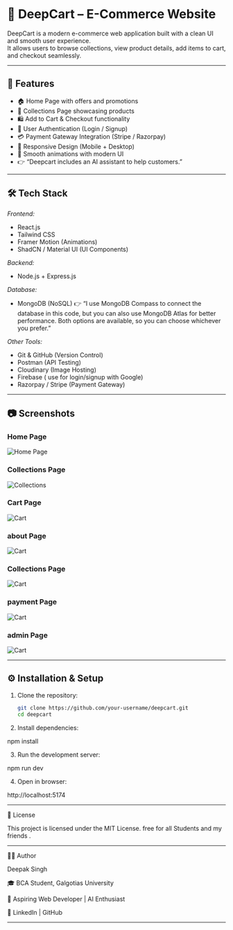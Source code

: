 # 🛒 DeepCart – E-Commerce Website

DeepCart is a modern e-commerce web application built with a clean UI and smooth user experience.  
It allows users to browse collections, view product details, add items to cart, and checkout seamlessly.

---

## 🚀 Features
- 🏠 Home Page with offers and promotions  
- 📂 Collections Page showcasing products  
- 🛍 Add to Cart & Checkout functionality  
- 🔐 User Authentication (Login / Signup)  
- 💳 Payment Gateway Integration (Stripe / Razorpay)  
- 📱 Responsive Design (Mobile + Desktop)  
- 🎨 Smooth animations with modern UI
-  👉 “Deepcart includes an AI assistant to help customers.” 
---

## 🛠 Tech Stack
*Frontend:*
- React.js  
- Tailwind CSS  
- Framer Motion (Animations)  
- ShadCN / Material UI (UI Components)  

*Backend:*
- Node.js + Express.js  

*Database:*
- MongoDB (NoSQL)
👉 “I use MongoDB Compass to connect the database in this code, but you can also use MongoDB Atlas for better performance. Both options are available, so you can choose whichever you prefer.”

*Other Tools:*
- Git & GitHub (Version Control)  
- Postman (API Testing)  
- Cloudinary  (Image Hosting)
-  Firebase ( use for login/signup with Google)
- Razorpay / Stripe (Payment Gateway)  

---

## 📷 Screenshots

### Home Page  
![Home Page](./screenshots/home.jpg)

### Collections Page  
![Collections](./screenshots/collections.jpg)

### Cart Page  
![Cart](./screenshots/cart.jpg)

### about Page  
![Cart](./screenshots/about.jpg)

### Collections Page  
![Cart](./screenshots/collections.jpg)

### payment Page  
![Cart](./screenshots/payment.jpg)

### admin Page  
![Cart](./screenshots/admin.jpg)

---

## ⚙ Installation & Setup
1. Clone the repository:
   ```bash
   git clone https://github.com/your-username/deepcart.git
   cd deepcart

2. Install dependencies:

npm install


3. Run the development server:

npm run dev 

4. Open in browser:

http://localhost:5174




---

📜 License

This project is licensed under the MIT License.
free for all Students and my friends .


---

👨‍💻 Author

Deepak Singh

🎓 BCA Student, Galgotias University

💼 Aspiring Web Developer | AI Enthusiast

🔗 LinkedIn | GitHub


---


